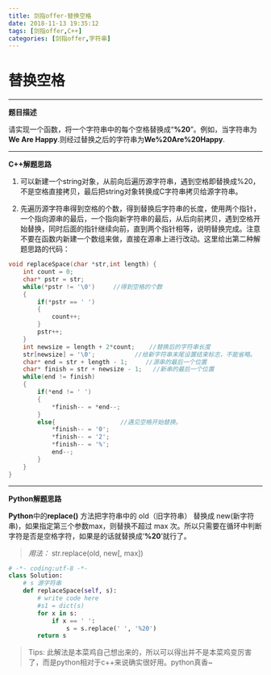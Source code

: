 ```yaml
---
title: 剑指offer-替换空格
date: 2018-11-13 19:35:12
tags: [剑指offer,C++]
categories: [剑指offer,字符串]
---
```


# 替换空格

---

**题目描述**

请实现一个函数，将一个字符串中的每个空格替换成“**%20**”。例如，当字符串为**We Are Happy**.则经过替换之后的字符串为**We%20Are%20Happy**.

---


**C++解题思路**

1. 可以新建一个string对象，从前向后遍历源字符串，遇到空格即替换成%20，不是空格直接拷贝，最后把string对象转换成C字符串拷贝给源字符串。

2. 先遍历源字符串得到空格的个数，得到替换后字符串的长度，使用两个指针，一个指向源串的最后，一个指向新字符串的最后，从后向前拷贝，遇到空格开始替换，同时后面的指针继续向前，直到两个指针相等，说明替换完成。注意不要在函数内新建一个数组来做，直接在源串上进行改动。这里给出第二种解题思路的代码：

```c++
void replaceSpace(char *str,int length) {
    int count = 0;
    char* pstr = str; 
    while(*pstr != '\0')     //得到空格的个数
    {
        if(*pstr == ' ')
        {
            count++;    
        }
        pstr++;
    }
    int newsize = length + 2*count;    //替换后的字符串长度
    str[newsize] = '\0';           //给新字符串末尾设置结束标志，不能省略。
    char* end = str + length - 1;     //源串的最后一个位置
    char* finish = str + newsize - 1;   //新串的最后一个位置
    while(end != finish)
    {
        if(*end != ' ')
        {
            *finish-- = *end--;    
        }
        else{                  //遇见空格开始替换。
            *finish-- = '0';
            *finish-- = '2';
            *finish-- = '%';
            end--;
        }
    }
}
```

---

**Python解题思路**

**Python**中的**replace()** 方法把字符串中的 old（旧字符串） 替换成 new(新字符串)，如果指定第三个参数max，则替换不超过 max 次。所以只需要在循环中判断字符是否是空格字符，如果是的话就替换成‘**%20**’就行了。

>*用法：* str.replace(old, new[, max])

```python
# -*- coding:utf-8 -*-
class Solution:
    # s 源字符串
    def replaceSpace(self, s):
        # write code here
        #s1 = dict(s)
        for x in s:
            if x == ' ':
                s = s.replace(' ', '%20')
        return s
```

>Tips:
>此解法是本菜鸡自己想出来的，所以可以得出并不是本菜鸡变厉害了，而是python相对于c++来说确实很好用。python真香~
